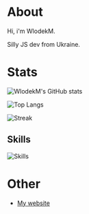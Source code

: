 # About
Hi, i'm WlodekM.

Silly JS dev from Ukraine.

# Stats
![WlodekM's GitHub stats](https://github-readme-stats.vercel.app/api?username=WlodekM&show_icons=true&include_all_commits=true&theme=transparent)

![Top Langs](https://github-readme-stats.vercel.app/api/top-langs/?username=WlodekM&langs_count=1000&layout=compact&theme=transparent&hide=html)

![Streak](https://github-readme-streak-stats.herokuapp.com/?user=WlodekM&layout=compact&theme=transparent)

<!--Idk why it says HTML 97% i have like 27 JS repos and only 13 HTML repos ¯\_(ツ)_/¯-->

<!-- ![GitHub Streak](http://github-readme-streak-stats.herokuapp.com?user=WlodekM) -->
## Skills
![Skills](https://skillicons.dev/icons?i=js,nodejs,html,css,bootstrap,svelte,express)

# Other
- [My website](https://wlodekm.nekoweb.org/)
